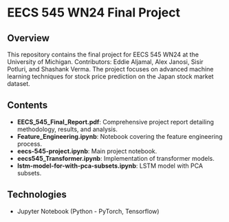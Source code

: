 # EECS 545 WN24 Final Project

## Overview
This repository contains the final project for EECS 545 WN24 at the University of Michigan. Contributors: Eddie Aljamal, Alex Janosi, Sisir Potluri, and Shashank Verma. The project focuses on advanced machine learning techniques for stock price prediction on the Japan stock market dataset.

## Contents
- **EECS_545_Final_Report.pdf**: Comprehensive project report detailing methodology, results, and analysis.
- **Feature_Engineering.ipynb**: Notebook covering the feature engineering process.
- **eecs-545-project.ipynb**: Main project notebook.
- **eecs545_Transformer.ipynb**: Implementation of transformer models.
- **lstm-model-for-with-pca-subsets.ipynb**: LSTM model with PCA subsets.

## Technologies
- Jupyter Notebook (Python - PyTorch, Tensorflow)

